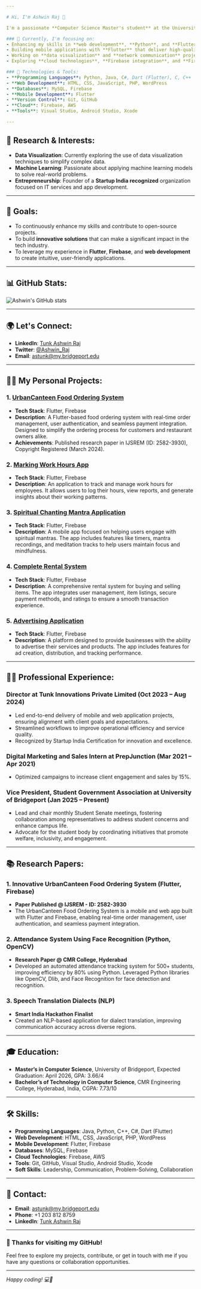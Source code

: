 ```yaml
---

# Hi, I'm Ashwin Raj 👋

I'm a passionate **Computer Science Master's student** at the University of Bridgeport, with a deep interest in **web development**, **mobile application development (Flutter)**, **Python**, **Java**, and **C#**. I'm also an aspiring **entrepreneur** and tech enthusiast who enjoys developing innovative software solutions.

### 🌱 Currently, I'm focusing on:
- Enhancing my skills in **web development**, **Python**, and **Flutter**.
- Building mobile applications with **Flutter** that deliver high-quality user experiences.
- Working on **data visualization** and **network communication** projects using **TCP/IP** protocols.
- Exploring **cloud technologies**, **Firebase integration**, and **Firebase for feedback systems**.

### 🔧 Technologies & Tools:
- **Programming Languages**: Python, Java, C#, Dart (Flutter), C, C++
- **Web Development**: HTML, CSS, JavaScript, PHP, WordPress
- **Databases**: MySQL, Firebase
- **Mobile Development**: Flutter
- **Version Control**: Git, GitHub
- **Cloud**: Firebase, AWS
- **Tools**: Visual Studio, Android Studio, Xcode

---
```


## 📖 Research & Interests:
- **Data Visualization**: Currently exploring the use of data visualization techniques to simplify complex data.
- **Machine Learning**: Passionate about applying machine learning models to solve real-world problems.
- **Entrepreneurship**: Founder of a **Startup India recognized** organization focused on IT services and app development.

---

## 🎯 Goals:
- To continuously enhance my skills and contribute to open-source projects.
- To build **innovative solutions** that can make a significant impact in the tech industry.
- To leverage my experience in **Flutter**, **Firebase**, and **web development** to create intuitive, user-friendly applications.

---

## 📊 GitHub Stats:
![Ashwin's GitHub stats](https://github-readme-stats.vercel.app/api?username=tunkashwinraj&show_icons=true&theme=radical)

---

## 🌍 Let's Connect:
- **LinkedIn**: [Tunk Ashwin Raj](https://www.linkedin.com/in/tunkashwinraj)
- **Twitter**: [@Ashwin_Raj](https://twitter.com/Ashwin_Raj)
- **Email**: [astunk@my.bridgeport.edu](mailto:astunk@my.bridgeport.edu)

---

## 👨‍💻 My Personal Projects:

### 1. **[UrbanCanteen Food Ordering System](https://github.com/tunkashwinraj/UrbanCanteen)**
- **Tech Stack**: Flutter, Firebase
- **Description**: A Flutter-based food ordering system with real-time order management, user authentication, and seamless payment integration. Designed to simplify the ordering process for customers and restaurant owners alike.
- **Achievements**: Published research paper in IJSREM (ID: 2582-3930), Copyright Registered (March 2024).

### 2. **[Marking Work Hours App](https://github.com/tunkashwinraj/WorkHoursApp)**
- **Tech Stack**: Flutter, Firebase
- **Description**: An application to track and manage work hours for employees. It allows users to log their hours, view reports, and generate insights about their working patterns.

### 3. **[Spiritual Chanting Mantra Application](https://github.com/tunkashwinraj/SpiritualMantraApp)**
- **Tech Stack**: Flutter, Firebase
- **Description**: A mobile app focused on helping users engage with spiritual mantras. The app includes features like timers, mantra recordings, and meditation tracks to help users maintain focus and mindfulness.

### 4. **[Complete Rental System](https://github.com/tunkashwinraj/RentalSystem)**
- **Tech Stack**: Flutter, Firebase
- **Description**: A comprehensive rental system for buying and selling items. The app integrates user management, item listings, secure payment methods, and ratings to ensure a smooth transaction experience.

### 5. **[Advertising Application](https://github.com/tunkashwinraj/AdvertisingApp)**
- **Tech Stack**: Flutter, Firebase
- **Description**: A platform designed to provide businesses with the ability to advertise their services and products. The app includes features for ad creation, distribution, and tracking performance.

---

## 🧑‍💻 Professional Experience:

### **Director at Tunk Innovations Private Limited** (Oct 2023 – Aug 2024)
- Led end-to-end delivery of mobile and web application projects, ensuring alignment with client goals and expectations.
- Streamlined workflows to improve operational efficiency and service quality.
- Recognized by Startup India Certification for innovation and excellence.

### **Digital Marketing and Sales Intern at PrepJunction** (Mar 2021 – Apr 2021)
- Optimized campaigns to increase client engagement and sales by 15%.

### **Vice President, Student Government Association at University of Bridgeport** (Jan 2025 – Present)
- Lead and chair monthly Student Senate meetings, fostering collaboration among representatives to address student concerns and enhance campus life.
- Advocate for the student body by coordinating initiatives that promote welfare, inclusivity, and engagement.

---

## 📚 Research Papers:

### 1. **Innovative UrbanCanteen Food Ordering System (Flutter, Firebase)**
- **Paper Published @ IJSREM - ID: 2582-3930**
- The UrbanCanteen Food Ordering System is a mobile and web app built with Flutter and Firebase, enabling real-time order management, user authentication, and seamless payment integration.

### 2. **Attendance System Using Face Recognition (Python, OpenCV)**
- **Research Paper @ CMR College, Hyderabad**
- Developed an automated attendance tracking system for 500+ students, improving efficiency by 80% using Python. Leveraged Python libraries like OpenCV, Dlib, and Face Recognition for face detection and recognition.

### 3. **Speech Translation Dialects (NLP)**
- **Smart India Hackathon Finalist**
- Created an NLP-based application for dialect translation, improving communication accuracy across diverse regions.

---

## 🎓 Education:
- **Master’s in Computer Science**, University of Bridgeport, Expected Graduation: April 2026, GPA: 3.66/4
- **Bachelor’s of Technology in Computer Science**, CMR Engineering College, Hyderabad, India, CGPA: 7.73/10

---

## 🛠️ Skills:
- **Programming Languages**: Java, Python, C++, C#, Dart (Flutter)
- **Web Development**: HTML, CSS, JavaScript, PHP, WordPress
- **Mobile Development**: Flutter, Firebase
- **Databases**: MySQL, Firebase
- **Cloud Technologies**: Firebase, AWS
- **Tools**: Git, GitHub, Visual Studio, Android Studio, Xcode
- **Soft Skills**: Leadership, Communication, Problem-Solving, Collaboration

---

## 📍 Contact:
- **Email**: [astunk@my.bridgeport.edu](mailto:astunk@my.bridgeport.edu)
- **Phone**: +1 203 812 8759
- **LinkedIn**: [Tunk Ashwin Raj](https://www.linkedin.com/in/tunkashwinraj)

---

### 📌 Thanks for visiting my GitHub!

Feel free to explore my projects, contribute, or get in touch with me if you have any questions or collaboration opportunities.

---

*Happy coding! 💻🚀*
